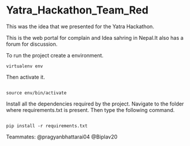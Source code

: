 # Yatra_Hackathon_Team_Red

This was the idea that we presented for the Yatra Hackathon.

This is the web portal for complain and Idea sahring in Nepal.It also has a forum for discussion.

To run the project create a environment.

``` shell
virtualenv env
```

Then activate it.

``` shell

source env/bin/activate

```

Install all the dependencies required by the project.
Navigate to the folder where requirements.txt is present. Then type the following command.

```shell

pip install -r requirements.txt

```
Teammates:
@pragyanbhattarai04
@Biplav20

